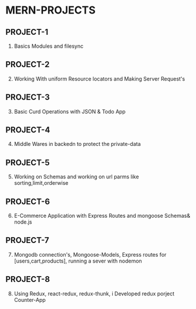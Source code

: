 # MERN-PROJECTS


## PROJECT-1
1. Basics Modules and filesync 


## PROJECT-2
2. Working With uniform Resource locators and Making Server Request's

## PROJECT-3
3. Basic Curd Operations with JSON & Todo App

## PROJECT-4
4. Middle Wares in backedn to protect the private-data

## PROJECT-5
5. Working on Schemas and working on url parms like sorting,limit,orderwise

## PROJECT-6
6. E-Commerce Application with Express Routes and mongoose Schemas& node.js

## PROJECT-7
7. Mongodb connection's, Mongoose-Models, Express routes for [users,cart,products], running a sever with nodemon

## PROJECT-8
8. Using Redux, react-redux, redux-thunk, i Developed redux porject Counter-App 


